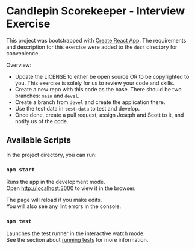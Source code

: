 # Candlepin Scorekeeper - Interview Exercise

This project was bootstrapped with [Create React App](https://github.com/facebook/create-react-app). The requirements and description for this exercise were added to the `docs` directory for convenience.

Overview:

* Update the LICENSE to either be open source OR to be copyrighted to you. This exercise is solely for us to review your code and skills.
* Create a new repo with this code as the base. There should be two branches: `main` and `devel`.
* Create a branch from `devel` and create the application there.
* Use the test data in `test-data` to test and develop.
* Once done, create a pull request, assign Joseph and Scott to it, and notify us of the code.

## Available Scripts

In the project directory, you can run:

### `npm start`

Runs the app in the development mode.\
Open [http://localhost:3000](http://localhost:3000) to view it in the browser.

The page will reload if you make edits.\
You will also see any lint errors in the console.

### `npm test`

Launches the test runner in the interactive watch mode.\
See the section about [running tests](https://facebook.github.io/create-react-app/docs/running-tests) for more information.